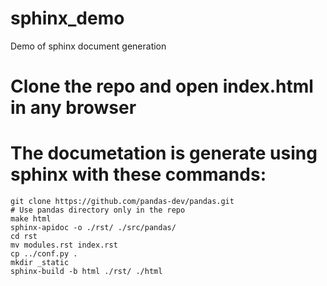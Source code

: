 # sphinx_demo
Demo of sphinx document generation

# Clone the repo and open index.html in any browser

# The documetation is generate using sphinx with these commands:
```
git clone https://github.com/pandas-dev/pandas.git
# Use pandas directory only in the repo
make html
sphinx-apidoc -o ./rst/ ./src/pandas/
cd rst
mv modules.rst index.rst
cp ../conf.py .
mkdir _static
sphinx-build -b html ./rst/ ./html
```
